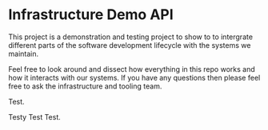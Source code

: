 # Infrastructure Demo API

This project is a demonstration and testing project to show to to intergrate different parts of the software development lifecycle with the systems we maintain.

Feel free to look around and dissect how everything in this repo works and how it interacts with our systems. If you have any questions then please feel free to ask the infrastructure and tooling team.

Test.

Testy Test Test.